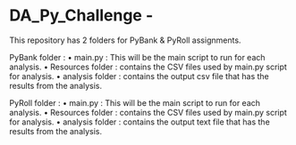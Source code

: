 # DA_Py_Challenge -
This repository has 2 folders for PyBank & PyRoll assignments.

  PyBank folder :
                •	main.py : This will be the main script to run for each analysis.
                •	Resources folder : contains the CSV files used by main.py script for analysis.
                •	analysis folder : contains the output csv file that has the results from the analysis.

  PyRoll folder :
                •	main.py : This will be the main script to run for each analysis.
                •	Resources folder : contains the CSV files used by main.py script for analysis.
                •	analysis folder : contains the output text file that has the results from the analysis.              

                
